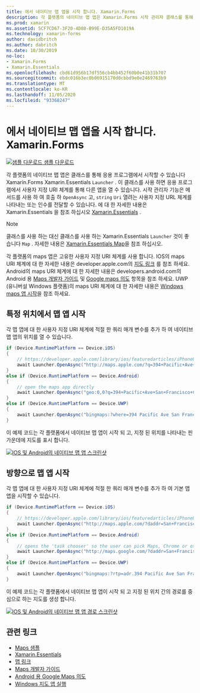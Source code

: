 ```yaml
---
title: 에서 네이티브 맵 앱을 시작 합니다. Xamarin.Forms
description: 각 플랫폼의 네이티브 맵 앱은 Xamarin.Forms 시작 관리자 클래스를 통해 응용 프로그램에서 시작할 수 있습니다 Xamarin.Essentials .
ms.prod: xamarin
ms.assetid: 5CF7CD67-3F20-4D80-B99E-D35A5FD1019A
ms.technology: xamarin-forms
author: davidbritch
ms.author: dabritch
ms.date: 10/30/2019
no-loc:
- Xamarin.Forms
- Xamarin.Essentials
ms.openlocfilehash: cbd61d956b17df556cb4bb452f60b0e41b31b707
ms.sourcegitcommit: ebdc016b3ec0b06915170d0cbbd9e0e2469763b9
ms.translationtype: MT
ms.contentlocale: ko-KR
ms.lasthandoff: 11/05/2020
ms.locfileid: "93368247"
---
```

# <a name="launch-the-native-map-app-from-no-locxamarinforms"></a>에서 네이티브 맵 앱을 시작 합니다. Xamarin.Forms

[![샘플 다운로드](~/media/shared/download.png) 샘플 다운로드](/samples/xamarin/xamarin-forms-samples/workingwithmaps)

각 플랫폼의 네이티브 맵 앱은 클래스를 통해 응용 프로그램에서 시작할 수 있습니다 Xamarin.Forms Xamarin.Essentials `Launcher` . 이 클래스를 사용 하면 응용 프로그램에서 사용자 지정 URI 체계를 통해 다른 앱을 열 수 있습니다. 시작 관리자 기능은 메서드를 사용 하 여 호출 하 `OpenAsync` 고, `string` `Uri` 열려는 사용자 지정 URL 체계를 나타내는 또는 인수를 전달할 수 있습니다. 에 대 한 자세한 내용은 Xamarin.Essentials 을 참조 하십시오 [Xamarin.Essentials](~/essentials/index.md?context=xamarin/xamarin-forms) .

> [!NOTE]
> 클래스를 사용 하는 대신 클래스를 사용 하는 Xamarin.Essentials `Launcher` 것이 좋습니다 `Map` . 자세한 내용은 [ Xamarin.Essentials Map](~/essentials/maps.md?context=xamarin/xamarin-forms)을 참조 하십시오.

각 플랫폼의 maps 앱은 고유한 사용자 지정 URI 체계를 사용 합니다. IOS의 maps URI 체계에 대 한 자세한 내용은 developer.apple.com의 [지도 링크](https://developer.apple.com/library/archive/featuredarticles/iPhoneURLScheme_Reference/MapLinks/MapLinks.html) 를 참조 하세요. Android의 maps URI 체계에 대 한 자세한 내용은 developers.android.com의 Android 용 [Maps 개발자 가이드](https://developer.android.com/guide/components/intents-common.html#Maps) 및 [Google maps 의도](https://developers.google.com/maps/documentation/urls/android-intents) 항목을 참조 하세요. UWP (유니버설 Windows 플랫폼)의 maps URI 체계에 대 한 자세한 내용은 [Windows maps 앱 시작](/windows/uwp/launch-resume/launch-maps-app)을 참조 하세요.

## <a name="launch-the-map-app-at-a-specific-location"></a>특정 위치에서 맵 앱 시작

각 맵 앱에 대 한 사용자 지정 URI 체계에 적절 한 쿼리 매개 변수를 추가 하 여 네이티브 맵 앱의 위치를 열 수 있습니다.

```csharp
if (Device.RuntimePlatform == Device.iOS)
{
    // https://developer.apple.com/library/ios/featuredarticles/iPhoneURLScheme_Reference/MapLinks/MapLinks.html
    await Launcher.OpenAsync("http://maps.apple.com/?q=394+Pacific+Ave+San+Francisco+CA");
}
else if (Device.RuntimePlatform == Device.Android)
{
    // open the maps app directly
    await Launcher.OpenAsync("geo:0,0?q=394+Pacific+Ave+San+Francisco+CA");
}
else if (Device.RuntimePlatform == Device.UWP)
{
    await Launcher.OpenAsync("bingmaps:?where=394 Pacific Ave San Francisco CA");
}
```

이 예제 코드는 각 플랫폼에서 네이티브 맵 앱이 시작 되 고, 지정 된 위치를 나타내는 핀 가운데에 지도를 표시 합니다.

[![IOS 및 Android의 네이티브 맵 앱 스크린샷](native-map-app-images/location.png "네이티브 맵 앱")](native-map-app-images/location-large.png#lightbox "네이티브 맵 앱")

## <a name="launch-the-map-app-with-directions"></a>방향으로 맵 앱 시작

각 맵 앱에 대 한 사용자 지정 URI 체계에 적절 한 쿼리 매개 변수를 추가 하 여 기본 맵 앱을 시작할 수 있습니다.

```csharp
if (Device.RuntimePlatform == Device.iOS)
{
    // https://developer.apple.com/library/ios/featuredarticles/iPhoneURLScheme_Reference/MapLinks/MapLinks.html
    await Launcher.OpenAsync("http://maps.apple.com/?daddr=San+Francisco,+CA&saddr=cupertino");
}
else if (Device.RuntimePlatform == Device.Android)
{
    // opens the 'task chooser' so the user can pick Maps, Chrome or other mapping app
    await Launcher.OpenAsync("http://maps.google.com/?daddr=San+Francisco,+CA&saddr=Mountain+View");
}
else if (Device.RuntimePlatform == Device.UWP)
{
    await Launcher.OpenAsync("bingmaps:?rtp=adr.394 Pacific Ave San Francisco CA~adr.One Microsoft Way Redmond WA 98052");
}
```

이 예제 코드는 각 플랫폼에서 네이티브 맵 앱이 시작 되 고 지정 된 위치 간의 경로를 중심으로 하는 지도를 생성 합니다.

[![IOS 및 Android의 네이티브 맵 앱 경로 스크린샷](native-map-app-images/directions.png "네이티브 맵 앱 지침")](native-map-app-images/directions-large.png#lightbox "네이티브 맵 앱 지침")

## <a name="related-links"></a>관련 링크

- [Maps 샘플](/samples/xamarin/xamarin-forms-samples/workingwithmaps)
- [Xamarin.Essentials](~/essentials/index.md?context=xamarin/xamarin-forms)
- [맵 링크](https://developer.apple.com/library/archive/featuredarticles/iPhoneURLScheme_Reference/MapLinks/MapLinks.html)
- [Maps 개발자 가이드](https://developer.android.com/guide/components/intents-common.html#Maps)
- [Android 용 Google Maps 의도](https://developers.google.com/maps/documentation/)
- [Windows 지도 앱 실행](/windows/uwp/launch-resume/launch-maps-app)